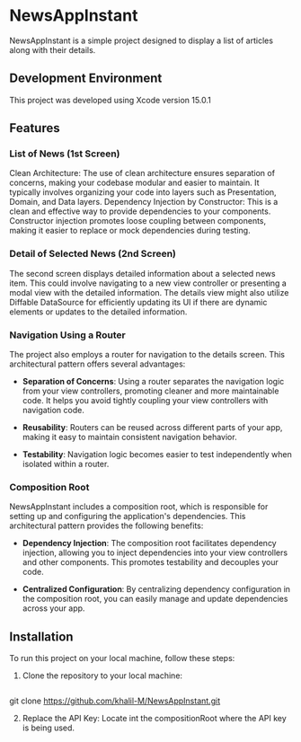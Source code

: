 # NewsAppInstant


NewsAppInstant is a simple project designed to display a list of articles along with their details.

## Development Environment

This project was developed using Xcode version 15.0.1


## Features

### List of News (1st Screen)
Clean Architecture: The use of clean architecture ensures separation of concerns, making your codebase modular and easier to maintain. It typically involves organizing your code into layers such as Presentation, Domain, and Data layers.
Dependency Injection by Constructor: This is a clean and effective way to provide dependencies to your components. Constructor injection promotes loose coupling between components, making it easier to replace or mock dependencies during testing.
### Detail of Selected News (2nd Screen)
The second screen displays detailed information about a selected news item. This could involve navigating to a new view controller or presenting a modal view with the detailed information.
The details view might also utilize Diffable DataSource for efficiently updating its UI if there are dynamic elements or updates to the detailed information.


### Navigation Using a Router

The project also employs a router for navigation to the details screen. This architectural pattern offers several advantages:

- **Separation of Concerns**: Using a router separates the navigation logic from your view controllers, promoting cleaner and more maintainable code. It helps you avoid tightly coupling your view controllers with navigation code.

- **Reusability**: Routers can be reused across different parts of your app, making it easy to maintain consistent navigation behavior.

- **Testability**: Navigation logic becomes easier to test independently when isolated within a router.

### Composition Root

NewsAppInstant
 includes a composition root, which is responsible for setting up and configuring the application's dependencies. This architectural pattern provides the following benefits:

- **Dependency Injection**: The composition root facilitates dependency injection, allowing you to inject dependencies into your view controllers and other components. This promotes testability and decouples your code.

- **Centralized Configuration**: By centralizing dependency configuration in the composition root, you can easily manage and update dependencies across your app.

## Installation

To run this project on your local machine, follow these steps:

1. Clone the repository to your local machine:

   ```bash
  git clone https://github.com/khalil-M/NewsAppInstant.git

2. Replace the API Key:
Locate int the compositionRoot where the API key is being used.

